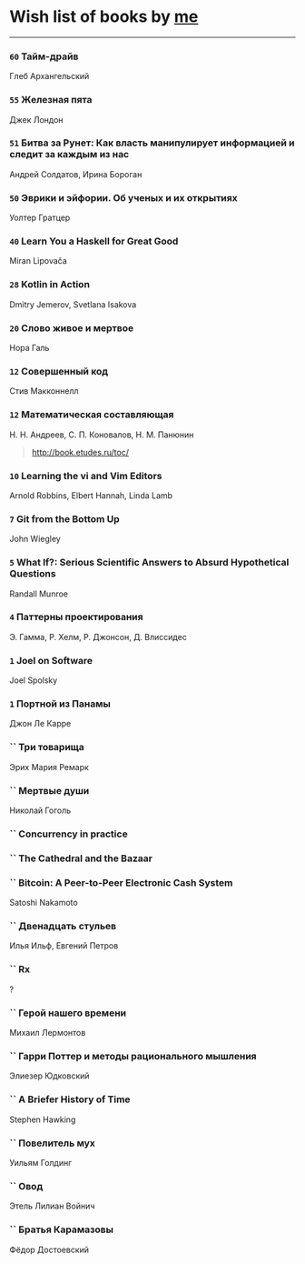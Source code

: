 # Wish list of books by [me](http://www.knigopis.com/#/me/books?u=uJ7AN6q0Bl)
---

### `60` Тайм-драйв
Глеб Архангельский

### `55` Железная пята
Джек Лондон

### `51` Битва за Рунет: Как власть манипулирует информацией и следит за каждым из нас
Андрей Солдатов, Ирина Бороган

### `50` Эврики и эйфории. Об ученых и их открытиях
Уолтер Гратцер

### `40` Learn You a Haskell for Great Good
Miran Lipovača

### `28` Kotlin in Action
Dmitry Jemerov, Svetlana Isakova

### `20` Слово живое и мертвое
Нора Галь

### `12` Совершенный код
Стив Макконнелл

### `12` Математическая составляющая
Н. Н. Андреев, С. П. Коновалов, Н. М. Панюнин
> http://book.etudes.ru/toc/

### `10` Learning the vi and Vim Editors
Arnold Robbins, Elbert Hannah, Linda Lamb

### `7` Git from the Bottom Up
John Wiegley

### `5` What If?: Serious Scientific Answers to Absurd Hypothetical Questions
Randall Munroe

### `4` Паттерны проектирования
Э. Гамма, Р. Хелм, Р. Джонсон, Д. Влиссидес

### `1` Joel on Software
Joel Spolsky

### `1` Портной из Панамы
Джон Ле Карре

### `` Три товарища
Эрих Мария Ремарк

### `` Мертвые души
Николай Гоголь

### `` Concurrency in practice

### `` The Cathedral and the Bazaar

### `` Bitcoin: A Peer-to-Peer Electronic Cash System
Satoshi Nakamoto

### `` Двенадцать стульев
Илья Ильф, Евгений Петров

### `` Rx
?

### `` Герой нашего времени
Михаил Лермонтов

### `` Гарри Поттер и методы рационального мышления
Элиезер Юдковский

### `` A Briefer History of Time
Stephen Hawking

### `` Повелитель мух
Уильям Голдинг

### `` Овод
Этель Лилиан Войнич

### `` Братья Карамазовы
Фёдор Достоевский

